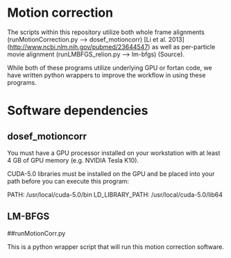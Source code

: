 # Motion correction

The scripts within this repository utilize both whole frame alignments (runMotionCorrection.py --> dosef_motioncorr) [Li et al. 2013] (http://www.ncbi.nlm.nih.gov/pubmed/23644547) as well as per-particle movie alignment (runLMBFGS_relion.py --> lm-bfgs) (Source). 

While both of these programs utilize underlying GPU or fortan code, we have written python wrappers to improve the workflow in using these programs.

# Software dependencies

## dosef_motioncorr

You must have a GPU processor installed on your workstation with at least 4 GB of GPU memory (e.g. NVIDIA Tesla K10).

CUDA-5.0 libraries must be installed on the GPU and be placed into your path before you can execute this program:

   PATH: /usr/local/cuda-5.0/bin
   LD_LIBRARY_PATH: /usr/local/cuda-5.0/lib64

## LM-BFGS

##runMotionCorr.py

This is a python wrapper script that will run this motion correction software. 

